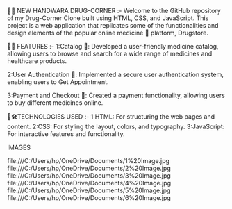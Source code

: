 🔗💊 NEW HANDWARA DRUG-CORNER :-
Welcome to the GitHub repository of my Drug-Corner Clone built using HTML, CSS, and JavaScript. This project is a web application that replicates some of the functionalities and design elements of the popular online medicine 💊 platform, Drugstore.





🔗🚀 FEATURES :-
1:Catalog 💊: Developed a user-friendly medicine catalog, allowing users to browse and search for a wide range of medicines and healthcare products.

2:User Authentication 🔐: Implemented a secure user authentication system, enabling users to Get Appointment.

3:Payment and Checkout 🛒: Created a payment functionality, allowing users to buy different medicines online.





🔗🛠️TECHNOLOGIES USED :-
1:HTML: For structuring the web pages and content.
2:CSS: For styling the layout, colors, and typography.
3:JavaScript: For interactive features and functionality.





IMAGES

file:///C:/Users/hp/OneDrive/Documents/1%20Image.jpg
file:///C:/Users/hp/OneDrive/Documents/2%20Image.jpg
file:///C:/Users/hp/OneDrive/Documents/3%20Image.jpg
file:///C:/Users/hp/OneDrive/Documents/4%20Image.jpg
file:///C:/Users/hp/OneDrive/Documents/5%20Image.jpg
file:///C:/Users/hp/OneDrive/Documents/6%20Image.jpg

